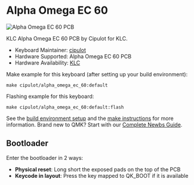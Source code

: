 # Alpha Omega EC 60

![Alpha Omega EC 60 PCB](https://i.imgur.com/AJFyQVUh.png)

KLC Alpha Omega EC 60 PCB by Cipulot for KLC.

* Keyboard Maintainer: [cipulot](https://github.com/cipulot)
* Hardware Supported: Alpha Omega EC 60 PCB
* Hardware Availability: [KLC](https://klc-playground.com/)

Make example for this keyboard (after setting up your build environment):

    make cipulot/alpha_omega_ec_60:default

Flashing example for this keyboard:

    make cipulot/alpha_omega_ec_60:default:flash

See the [build environment setup](https://docs.qmk.fm/#/getting_started_build_tools) and the [make instructions](https://docs.qmk.fm/#/getting_started_make_guide) for more information. Brand new to QMK? Start with our [Complete Newbs Guide](https://docs.qmk.fm/#/newbs).

## Bootloader

Enter the bootloader in 2 ways:

* **Physical reset**: Long short the exposed pads on the top of the PCB
* **Keycode in layout**: Press the key mapped to QK_BOOT if it is available
